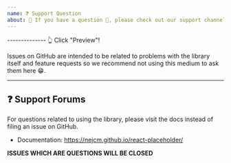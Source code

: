 ```yaml
---
name: ❓ Support Question
about: 🛑 If you have a question 💬, please check out our support channels!
---
```


-------------- 👆 Click "Preview"!

Issues on GitHub are intended to be related to problems with the library itself
and feature requests so we recommend not using this medium to ask them here 😁.

---

## ❓ Support Forums

For questions related to using the library, please visit the docs instead of
filing an issue on GitHub.

- Documentation: https://nejcm.github.io/react-placeholder/

**ISSUES WHICH ARE QUESTIONS WILL BE CLOSED**
